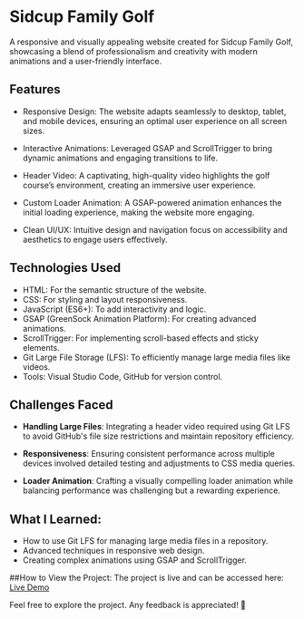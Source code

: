 # Sidcup Family Golf
A responsive and visually appealing website created for Sidcup Family Golf, showcasing a blend of professionalism and creativity with modern animations and a user-friendly interface.

## Features
- Responsive Design: The website adapts seamlessly to desktop, tablet, and mobile devices, ensuring an optimal user experience on all screen sizes.

- Interactive Animations: Leveraged GSAP and ScrollTrigger to bring dynamic animations and engaging transitions to life.

- Header Video: A captivating, high-quality video highlights the golf course’s environment, creating an immersive user experience.

- Custom Loader Animation: A GSAP-powered animation enhances the initial loading experience, making the website more engaging.

- Clean UI/UX: Intuitive design and navigation focus on accessibility and aesthetics to engage users effectively.

## Technologies Used
- HTML: For the semantic structure of the website.
- CSS: For styling and layout responsiveness.
- JavaScript (ES6+): To add interactivity and logic.
- GSAP (GreenSock Animation Platform): For creating advanced animations.
- ScrollTrigger: For implementing scroll-based effects and sticky elements.
- Git Large File Storage (LFS): To efficiently manage large media files like videos.
- Tools: Visual Studio Code, GitHub for version control.

## Challenges Faced
- **Handling Large Files**: Integrating a header video required using Git LFS to avoid GitHub's file size restrictions and maintain repository efficiency.

- **Responsiveness**: Ensuring consistent performance across multiple devices involved detailed testing and adjustments to CSS media queries.

- **Loader Animation**: Crafting a visually compelling loader animation while balancing performance was challenging but a rewarding experience.

## What I Learned:
- How to use Git LFS for managing large media files in a repository.
- Advanced techniques in responsive web design.
- Creating complex animations using GSAP and ScrollTrigger.

##How to View the Project:
The project is live and can be accessed here:
[Live Demo](https://ziasani.github.io/Sidcup-Family-Golf/)  

Feel free to explore the project. Any feedback is appreciated! 🎉
